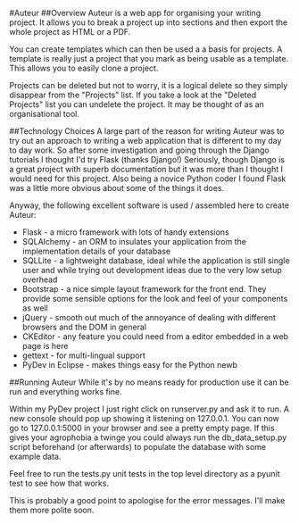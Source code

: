 #Auteur
##Overview
Auteur is a web app for organising your writing project.  It allows you to break a project up into sections and then export the whole project as HTML or a PDF.

You can create templates which can then be used a a basis for projects.  A template is really just a project that you mark as being usable as a template.  This allows you to easily clone a project.

Projects can be deleted but not to worry, it is a logical delete so they simply disappear from the "Projects" list.  If you take a look at the "Deleted Projects" list you can undelete the project.  It may be thought of as an organisational tool.  

##Technology Choices
A large part of the reason for writing Auteur was to try out an approach to writing a web application that is different to my day to day work.  So after some investigation and going through the Django tutorials I thought I'd try Flask (thanks Django!)  Seriously, though Django is a great project with superb documentation but it was more than I thought I would need for this project.  Also being a novice Python coder I found Flask was a little more obvious about some of the things it does.

Anyway, the following excellent software is used / assembled here to create Auteur:
* Flask - a micro framework with lots of handy extensions
* SQLAlchemy - an ORM to insulates your application from the implementation details of your database
* SQLLite - a lightweight database, ideal while the application is still single user and while trying out development ideas due to the very low setup overhead
* Bootstrap - a nice simple layout framework for the front end.  They provide some sensible options for the look and feel of your components as well
* jQuery - smooth out much of the annoyance of dealing with different browsers and the DOM in general
* CKEditor - any feature you could need from a editor embedded in a web page is here
* gettext - for multi-lingual support
* PyDev in Eclipse - makes things easy for the Python newb


##Running Auteur
While it's by no means ready for production use it can be run and everything works fine.

Within my PyDev project I just right click on runserver.py and ask it to run.  A new console should pop up showing it listening on 127.0.0.1.  You can now go to 127.0.0.1:5000 in your browser and see a pretty empty page.  If this gives your agrophobia a twinge you could always run the db_data_setup.py script beforehand (or afterwards) to populate the database with some example data.

Feel free to run the tests.py unit tests in the top level directory as a pyunit test to see how that works.

This is probably a good point to apologise for the error messages.  I'll make them more polite soon.